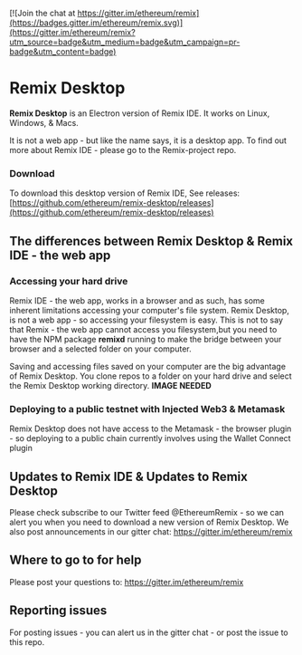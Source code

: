 [![Join the chat at https://gitter.im/ethereum/remix](https://badges.gitter.im/ethereum/remix.svg)](https://gitter.im/ethereum/remix?utm_source=badge&utm_medium=badge&utm_campaign=pr-badge&utm_content=badge)

# Remix Desktop
**Remix Desktop** is an Electron version of Remix IDE.  It works on Linux, Windows, & Macs.

It is not a web app - but like the name says, it is a desktop app.  To find out more about Remix IDE - please go to the Remix-project repo.

### Download
To download this desktop version of Remix IDE, See releases: [https://github.com/ethereum/remix-desktop/releases](https://github.com/ethereum/remix-desktop/releases)

## The differences between Remix Desktop & Remix IDE - the web app
### Accessing your hard drive
Remix IDE - the web app, works in a browser and as such, has some inherent limitations accessing your computer's file system. Remix Desktop, is not a web app - so accessing your filesystem is easy.  This is not to say that Remix - the web app cannot access you filesystem,but you need to have the NPM package **remixd** running to make the bridge between your browser and a selected folder on your computer.

Saving and accessing files saved on your computer are the big advantage of Remix Desktop.  You clone repos to a folder on your hard drive and select the Remix Desktop working directory.
**IMAGE NEEDED**

### Deploying to a public testnet with Injected Web3 & Metamask
Remix Desktop does not have access to the Metamask - the browser plugin - so deploying to a public chain currently involves using the Wallet Connect plugin

## Updates to Remix IDE & Updates to Remix Desktop
Please check subscribe to our Twitter feed @EthereumRemix - so we can alert you when you need to download a new version of Remix Desktop.  We also post announcements in our gitter chat: https://gitter.im/ethereum/remix

## Where to go to for help
Please post your questions to: https://gitter.im/ethereum/remix

## Reporting issues
For posting issues - you can alert us in the gitter chat - or post the issue to this repo.